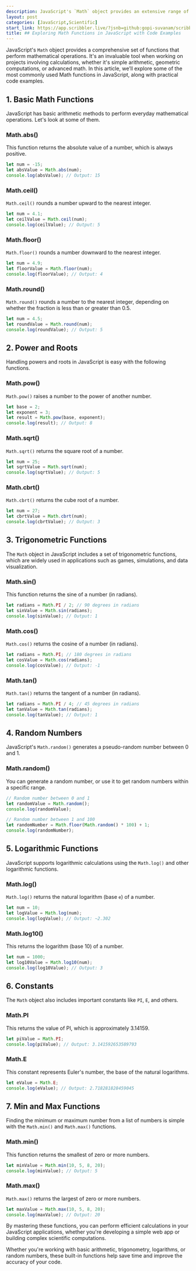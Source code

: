```yaml
---
description: JavaScript's `Math` object provides an extensive range of functions that make it easier to perform mathematical operations. 
layout: post
categories: [JavaScript,Scientific]
start_link: https://app.scribbler.live/?jsnb=github:gopi-suvanam/scribbler-examples/Math-Functions.jsnb
title: ## Exploring Math Functions in JavaScript with Code Examples
---
```


JavaScript's `Math` object provides a comprehensive set of functions that perform mathematical operations. It's an invaluable tool when working on projects involving calculations, whether it's simple arithmetic, geometric computations, or advanced math. In this article, we’ll explore some of the most commonly used Math functions in JavaScript, along with practical code examples.

## 1. Basic Math Functions

JavaScript has basic arithmetic methods to perform everyday mathematical operations. Let's look at some of them.

### Math.abs()
This function returns the absolute value of a number, which is always positive.

```javascript
let num = -15;
let absValue = Math.abs(num);
console.log(absValue); // Output: 15
```

### Math.ceil()
`Math.ceil()` rounds a number upward to the nearest integer.

```javascript
let num = 4.1;
let ceilValue = Math.ceil(num);
console.log(ceilValue); // Output: 5
```

### Math.floor()
`Math.floor()` rounds a number downward to the nearest integer.

```javascript
let num = 4.9;
let floorValue = Math.floor(num);
console.log(floorValue); // Output: 4
```

### Math.round()
`Math.round()` rounds a number to the nearest integer, depending on whether the fraction is less than or greater than 0.5.

```javascript
let num = 4.5;
let roundValue = Math.round(num);
console.log(roundValue); // Output: 5
```

## 2. Power and Roots

Handling powers and roots in JavaScript is easy with the following functions.

### Math.pow()
`Math.pow()` raises a number to the power of another number.

```javascript
let base = 2;
let exponent = 3;
let result = Math.pow(base, exponent);
console.log(result); // Output: 8
```

### Math.sqrt()
`Math.sqrt()` returns the square root of a number.

```javascript
let num = 25;
let sqrtValue = Math.sqrt(num);
console.log(sqrtValue); // Output: 5
```

### Math.cbrt()
`Math.cbrt()` returns the cube root of a number.

```javascript
let num = 27;
let cbrtValue = Math.cbrt(num);
console.log(cbrtValue); // Output: 3
```

## 3. Trigonometric Functions

The `Math` object in JavaScript includes a set of trigonometric functions, which are widely used in applications such as games, simulations, and data visualization.

### Math.sin()
This function returns the sine of a number (in radians).

```javascript
let radians = Math.PI / 2; // 90 degrees in radians
let sinValue = Math.sin(radians);
console.log(sinValue); // Output: 1
```

### Math.cos()
`Math.cos()` returns the cosine of a number (in radians).

```javascript
let radians = Math.PI; // 180 degrees in radians
let cosValue = Math.cos(radians);
console.log(cosValue); // Output: -1
```

### Math.tan()
`Math.tan()` returns the tangent of a number (in radians).

```javascript
let radians = Math.PI / 4; // 45 degrees in radians
let tanValue = Math.tan(radians);
console.log(tanValue); // Output: 1
```

## 4. Random Numbers

JavaScript's `Math.random()` generates a pseudo-random number between 0 and 1.

### Math.random()
You can generate a random number, or use it to get random numbers within a specific range.

```javascript
// Random number between 0 and 1
let randomValue = Math.random();
console.log(randomValue);

// Random number between 1 and 100
let randomNumber = Math.floor(Math.random() * 100) + 1;
console.log(randomNumber);
```

## 5. Logarithmic Functions

JavaScript supports logarithmic calculations using the `Math.log()` and other logarithmic functions.

### Math.log()
`Math.log()` returns the natural logarithm (base `e`) of a number.

```javascript
let num = 10;
let logValue = Math.log(num);
console.log(logValue); // Output: ~2.302
```

### Math.log10()
This returns the logarithm (base 10) of a number.

```javascript
let num = 1000;
let log10Value = Math.log10(num);
console.log(log10Value); // Output: 3
```

## 6. Constants

The `Math` object also includes important constants like `PI`, `E`, and others.

### Math.PI
This returns the value of PI, which is approximately 3.14159.

```javascript
let piValue = Math.PI;
console.log(piValue); // Output: 3.141592653589793
```

### Math.E
This constant represents Euler's number, the base of the natural logarithms.

```javascript
let eValue = Math.E;
console.log(eValue); // Output: 2.718281828459045
```

## 7. Min and Max Functions

Finding the minimum or maximum number from a list of numbers is simple with the `Math.min()` and `Math.max()` functions.

### Math.min()
This function returns the smallest of zero or more numbers.

```javascript
let minValue = Math.min(10, 5, 8, 20);
console.log(minValue); // Output: 5
```

### Math.max()
`Math.max()` returns the largest of zero or more numbers.

```javascript
let maxValue = Math.max(10, 5, 8, 20);
console.log(maxValue); // Output: 20
```

By mastering these functions, you can perform efficient calculations in your JavaScript applications, whether you're developing a simple web app or building complex scientific computations.

Whether you're working with basic arithmetic, trigonometry, logarithms, or random numbers, these built-in functions help save time and improve the accuracy of your code.

